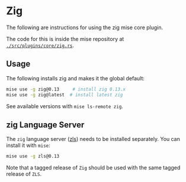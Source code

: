 # Zig

The following are instructions for using the zig mise core plugin.

The code for this is inside the mise repository at
[`./src/plugins/core/zig.rs`](https://github.com/jdx/mise/blob/main/src/plugins/core/zig.rs).

## Usage

The following installs zig and makes it the global default:

```sh
mise use -g zig@0.13     # install zig 0.13.x
mise use -g zig@latest  # install latest zig
```

See available versions with `mise ls-remote zig`.

## zig Language Server
The `zig` language server ([zls](https://github.com/zigtools/zls)) needs to be installed separately. 
You can install it with `mise`:
```sh
mise use -g zls@0.13
```
Note that a tagged release of `Zig` should be used with the same tagged release of `ZLS`.
